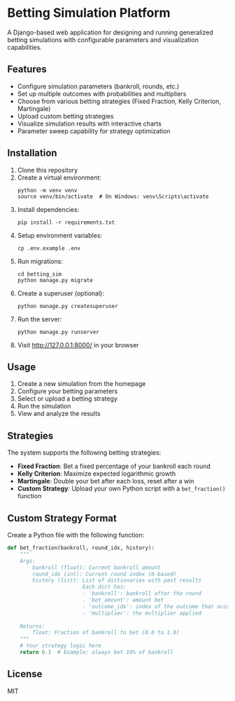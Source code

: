 # Betting Simulation Platform

A Django-based web application for designing and running generalized betting simulations with configurable parameters and visualization capabilities.

## Features

- Configure simulation parameters (bankroll, rounds, etc.)
- Set up multiple outcomes with probabilities and multipliers
- Choose from various betting strategies (Fixed Fraction, Kelly Criterion, Martingale)
- Upload custom betting strategies
- Visualize simulation results with interactive charts
- Parameter sweep capability for strategy optimization

## Installation

1. Clone this repository
2. Create a virtual environment:
   ```
   python -m venv venv
   source venv/bin/activate  # On Windows: venv\Scripts\activate
   ```
3. Install dependencies:
   ```
   pip install -r requirements.txt
   ```
4. Setup environment variables:
   ```
   cp .env.example .env
   ```
5. Run migrations:
   ```
   cd betting_sim
   python manage.py migrate
   ```
6. Create a superuser (optional):
   ```
   python manage.py createsuperuser
   ```
7. Run the server:
   ```
   python manage.py runserver
   ```
8. Visit http://127.0.0.1:8000/ in your browser

## Usage

1. Create a new simulation from the homepage
2. Configure your betting parameters
3. Select or upload a betting strategy
4. Run the simulation
5. View and analyze the results

## Strategies

The system supports the following betting strategies:

- **Fixed Fraction**: Bet a fixed percentage of your bankroll each round
- **Kelly Criterion**: Maximize expected logarithmic growth
- **Martingale**: Double your bet after each loss, reset after a win
- **Custom Strategy**: Upload your own Python script with a `bet_fraction()` function

## Custom Strategy Format

Create a Python file with the following function:

```python
def bet_fraction(bankroll, round_idx, history):
    """
    Args:
        bankroll (float): Current bankroll amount
        round_idx (int): Current round index (0-based)
        history (list): List of dictionaries with past results
                        Each dict has: 
                        - 'bankroll': bankroll after the round
                        - 'bet_amount': amount bet
                        - 'outcome_idx': index of the outcome that occurred
                        - 'multiplier': the multiplier applied
                        
    Returns:
        float: Fraction of bankroll to bet (0.0 to 1.0)
    """
    # Your strategy logic here
    return 0.1  # Example: always bet 10% of bankroll
```

## License

MIT 